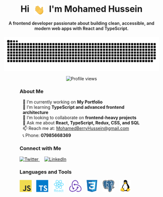 <div align="center">
  <h1 style="font-weight: 700; margin-bottom: 5px margin-right:20px;">
    Hi
    <img 
      src="https://github.com/1999AZZAR/1999AZZAR/blob/main/resources/img/waving.gif" 
      alt="Waving Hand" 
      width="35" 
      style="vertical-align: middle; margin: 0 8px;"
    />
    I'm Mohamed Hussein
  </h1>
  <p style="font-weight: 600; margin-top: 0; margin-bottom: 20px;">
    A frontend developer passionate about building clean, accessible, and modern web apps with React and TypeScript.
  </p>

  <!-- GitHub contribution snake (optional) -->
  <a href="https://cluab.github.io/1999AZZAR/">
    <img src="https://raw.githubusercontent.com/platane/snk/output/github-contribution-grid-snake.svg" alt="snake" />
  </a>

  <!-- Profile views -->
  <p>
    <img 
      src="https://komarev.com/ghpvc/?username=Mohamed-Berry-Hussein&label=Profile%20views&color=0e75b6&style=flat" 
      alt="Profile views" 
    />
  </p>

  <!-- About Me -->
  <h3 align="left" style="width: 80%; max-width: 600px;">About Me</h3>
  <ul align="left" style="width: 80%; max-width: 600px; padding-left: 20px; list-style-type: none;">
    <li>🔭 I’m currently working on <strong>My Portfolio</strong></li>
    <li>🌱 I’m learning <strong>TypeScript and advanced frontend architecture</strong></li>
    <li>👯 I’m looking to collaborate on <strong>frontend-heavy projects</strong></li>
    <li>💬 Ask me about <strong>React, TypeScript, Redux, CSS, and SQL</strong></li>
    <li>📫 Reach me at: <a href="mailto:MohamedBerryHussein@gmail.com">MohamedBerryHussein@gmail.com</a></li>
    <li>📞 Phone: <strong>07985668369</strong></li>
  </ul>

  <!-- Connect with Me -->
  <h3 align="left" style="width: 80%; max-width: 600px;">Connect with Me</h3>
  <p align="left" style="width: 80%; max-width: 600px;">
    <a href="" target="_blank" style="margin-right: 15px;">
      <img src="https://raw.githubusercontent.com/rahuldkjain/github-profile-readme-generator/master/src/images/icons/Social/twitter.svg" alt="Twitter" height="30" width="40" />
    </a>
    <a href="https://www.linkedin.com/in/cabdifataax-yaasiin-69977019a/" target="_blank">
      <img src="https://raw.githubusercontent.com/rahuldkjain/github-profile-readme-generator/master/src/images/icons/Social/linked-in-alt.svg" alt="LinkedIn" height="30" width="40" />
    </a>
  </p>

  <!-- Languages and Tools -->
  <h3 align="left" style="width: 80%; max-width: 600px;">Languages and Tools</h3>
  <p align="left" style="width: 80%; max-width: 600px;">
    <img src="https://raw.githubusercontent.com/devicons/devicon/master/icons/javascript/javascript-original.svg" alt="JavaScript" width="40" height="40" style="margin-right: 10px;" />
    <img src="https://raw.githubusercontent.com/devicons/devicon/master/icons/typescript/typescript-original.svg" alt="TypeScript" width="40" height="40" style="margin-right: 10px;" />
    <img src="https://raw.githubusercontent.com/devicons/devicon/master/icons/react/react-original-wordmark.svg" alt="React" width="40" height="40" style="margin-right: 10px;" />
    <img src="https://raw.githubusercontent.com/devicons/devicon/master/icons/redux/redux-original.svg" alt="Redux" width="40" height="40" style="margin-right: 10px;" />
    <img src="https://raw.githubusercontent.com/devicons/devicon/master/icons/css3/css3-original.svg" alt="CSS3" width="40" height="40" style="margin-right: 10px;" />
    <img src="https://raw.githubusercontent.com/devicons/devicon/master/icons/postgresql/postgresql-original.svg" alt="PostgreSQL" width="40" height="40" style="margin-right: 10px;" />
    <img src="https://raw.githubusercontent.com/devicons/devicon/master/icons/linux/linux-original.svg" alt="Linux" width="40" height="40" />
  </p>
</div>
